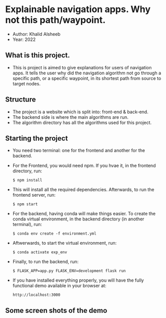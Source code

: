 # Explainable navigation apps. Why not this path/waypoint.
- Author: Khalid Alsheeb
- Year: 2022

## What is this project.
- This is project is aimed to give explanations for users of navigation apps. It tells the user why did the navigation algorithm not go through a specific path, or a specific waypoint, in its shortest path from source to target nodes.

## Structure
- The project is a website which is split into: front-end & back-end.
- The backend side is where the main algorithms are run.
- The algorithm directory has all the algorithms used for this project.

## Starting the project
- You need two terminal: one for the frontend and another for the backend.
- For the Frontend, you would need npm. If you hvae it, in the frontend directory, run:
    ```
    $ npm install
    ```
- This will install all the required dependencies. Afterwards, to run the frontend server, run:
    ```
    $ npm start
    ```
- For the backend, having conda will make things easier. To create the conda virtual environment, in the backend directory (in another terminal), run:
    ```
    $ conda env create -f environment.yml
    ```
- Aftwerwards, to start the virtual environment, run:
    ```
    $ conda activate exp_env
    ```
- Finally, to run the backend, run:
    ```
    $ FLASK_APP=app.py FLASK_ENV=development flask run
    ```

- If you have installed everything properly, you will have the fully functional demo available in your browser at:
    ```
    http://localhost:3000
    ```


## Some screen shots of the demo